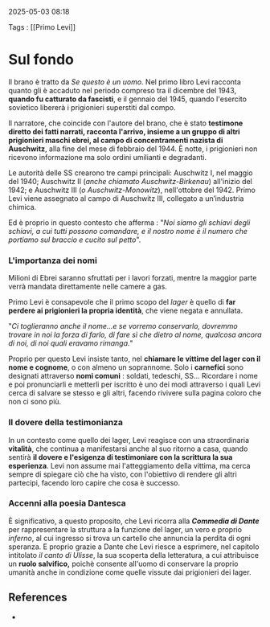 2025-05-03 08:18

Tags : [[Primo Levi]]

# Sul fondo

Il brano è tratto da *Se questo è un uomo*. Nel primo libro Levi racconta quanto gli è accaduto nel periodo compreso tra il dicembre del 1943, **quando fu catturato da fascisti**, e il gennaio del 1945, quando l'esercito sovietico libererà i prigionieri superstiti dal compo. 

Il narratore, che coincide con l'autore del brano, che è stato **testimone diretto dei fatti narrati, racconta l'arrivo, insieme a un gruppo di altri prigionieri maschi ebrei, al campo di concentramenti nazista di Auschwitz**, alla fine del mese di febbraio del 1944. È notte, i prigionieri non ricevono informazione ma solo ordini umilianti e degradanti. 

Le autorità delle SS crearono tre campi principali: Auschwitz I, nel maggio del 1940; Auschwitz II (*anche chiamato Auschwitz-Birkenau*) all'inizio del 1942; e Auschwitz III (*o Auschwitz-Monowitz*), nell'ottobre del 1942. Primo Levi viene assegnato al campo di Auschwitz III, collegato a un’industria chimica. 

Ed è proprio in questo contesto che afferma : "*Noi siamo gli schiavi degli schiavi, a cui tutti possono comandare, e il nostro nome è il numero che portiamo sul braccio e cucito sul petto*". 
### L'importanza dei nomi 

Milioni di Ebrei saranno sfruttati per i lavori forzati, mentre la maggior parte verrà mandata direttamente nelle camere a gas. 

Primo Levi è consapevole che il primo scopo del *lager* è quello di **far perdere ai prigionieri la propria identità**, che viene negata e annullata. 

"*Ci toglieranno anche il nome...e se vorremo conservarlo, dovremmo trovare in noi la forza di farlo, di fare sì che dietro al nome, qualcosa ancora di noi, di noi quali eravamo rimanga.*"

Proprio per questo Levi insiste tanto, nel **chiamare le vittime del lager con il nome e cognome**, o con almeno un soprannome. Solo i **carnefici** sono designati attraverso **nomi comuni** : soldati, tedeschi, SS...
Ricordare i nome e poi pronunciarli e metterli per iscritto è uno dei modi attraverso i quali Levi cerca di salvare se stesso e gli altri, facendo rivivere sulla pagina coloro che non ci sono più.

### Il dovere della testimonianza
In un contesto come quello dei lager, Levi reagisce con una straordinaria **vitalità**, che continua a manifestarsi anche al suo ritorno a casa, quando sentirà **il dovere e l'esigenza di testimoniare con la scrittura la sua esperienza**. Levi non assume mai l'atteggiamento della vittima, ma cerca sempre di spiegare ciò che ha visto, con l'obiettivo di rendere gli altri partecipi, facendo loro capire che cosa è successo.

### Accenni alla poesia Dantesca
È significativo, a questo proposito, che Levi ricorra alla ***Commedia di Dante*** per rappresentare la struttura a la funzione del lager, un vero e proprio *inferno*, al cui ingresso si trova un cartello che annuncia la perdita di ogni speranza. E proprio grazie a Dante che Levi riesce a esprimere, nel capitolo intitolato *il canto di Ulisse*, la sua scoperta della letteratura, a cui attribuisce un **ruolo salvifico,** poichè consente all'uomo di conservare la proprio umanità anche in condizione come quelle vissute dai prigionieri dei lager.
## References

- 
